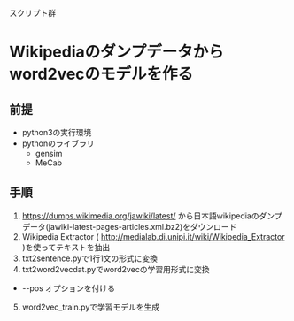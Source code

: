 スクリプト群

# Wikipediaのダンプデータからword2vecのモデルを作る

## 前提
- python3の実行環境
- pythonのライブラリ
  - gensim
  - MeCab

## 手順
1. https://dumps.wikimedia.org/jawiki/latest/ から日本語wikipediaのダンプデータ(jawiki-latest-pages-articles.xml.bz2)をダウンロード
2. Wikipedia Extractor ( http://medialab.di.unipi.it/wiki/Wikipedia_Extractor )を使ってテキストを抽出
3. txt2sentence.pyで1行1文の形式に変換
4. txt2word2vecdat.pyでword2vecの学習用形式に変換
  - --pos オプションを付ける
5. word2vec_train.pyで学習モデルを生成

